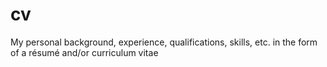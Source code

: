 # cv
My personal background, experience, qualifications, skills, etc. in the form of a résumé and/or curriculum vitae
